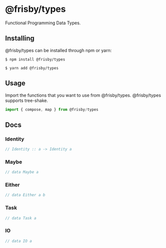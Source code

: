 # @frisby/types

Functional Programming Data Types.

## Installing

@frisby/types can be installed through npm or yarn:

```
$ npm install @frisby/types
```

```
$ yarn add @frisby/types
```

## Usage

Import the functions that you want to use from @frisby/types.
@frisby/types supports tree-shake.

```javascript
import { compose, map } from @frisby/types
```

## Docs

### Identity

```javascript
// Identity :: a -> Identity a
```

### Maybe

```javascript
// data Maybe a
```

### Either

```javascript
// data Either a b
```

### Task

```javascript
// data Task a
```

### IO

```javascript
// data IO a
```
